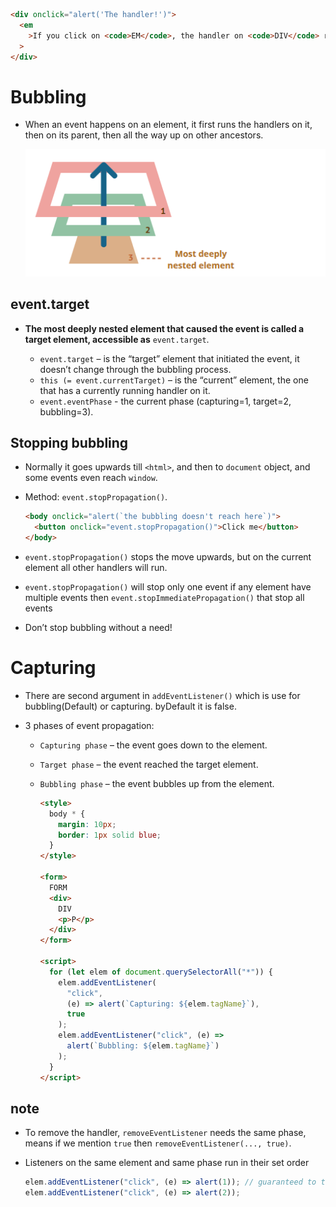 ```html
<div onclick="alert('The handler!')">
  <em
    >If you click on <code>EM</code>, the handler on <code>DIV</code> runs.</em
  >
</div>
```

# Bubbling

- When an event happens on an element, it first runs the handlers on it, then on its parent, then all the way up on other ancestors.

  ![Bubbling Effect](./bubbling%20Effect.png)

## event.target

- <b>The most deeply nested element that caused the event is called a target element, accessible as</b> `event.target`.

  - `event.target` – is the “target” element that initiated the event, it doesn’t change through the bubbling process.
  - `this (= event.currentTarget)` – is the “current” element, the one that has a currently running handler on it.
  - `event.eventPhase` - the current phase (capturing=1, target=2, bubbling=3).

## Stopping bubbling

- Normally it goes upwards till `<html>`, and then to `document` object, and some events even reach `window`.
- Method: `event.stopPropagation()`.

  ```html
  <body onclick="alert(`the bubbling doesn't reach here`)">
    <button onclick="event.stopPropagation()">Click me</button>
  </body>
  ```

- `event.stopPropagation()` stops the move upwards, but on the current element all other handlers will run.
- `event.stopPropagation()` will stop only one event if any element have multiple events then `event.stopImmediatePropagation()` that stop all events
- Don’t stop bubbling without a need!

# Capturing

- There are second argument in `addEventListener()` which is use for bubbling(Default) or capturing. byDefault it is false.
- 3 phases of event propagation:

  - `Capturing phase` – the event goes down to the element.
  - `Target phase` – the event reached the target element.
  - `Bubbling phase` – the event bubbles up from the element.

    ```html
    <style>
      body * {
        margin: 10px;
        border: 1px solid blue;
      }
    </style>

    <form>
      FORM
      <div>
        DIV
        <p>P</p>
      </div>
    </form>

    <script>
      for (let elem of document.querySelectorAll("*")) {
        elem.addEventListener(
          "click",
          (e) => alert(`Capturing: ${elem.tagName}`),
          true
        );
        elem.addEventListener("click", (e) =>
          alert(`Bubbling: ${elem.tagName}`)
        );
      }
    </script>
    ```

## note

- To remove the handler, `removeEventListener` needs the same phase, means if we mention `true` then `removeEventListener(..., true)`.
- Listeners on the same element and same phase run in their set order

  ```js
  elem.addEventListener("click", (e) => alert(1)); // guaranteed to trigger first
  elem.addEventListener("click", (e) => alert(2));
  ```
